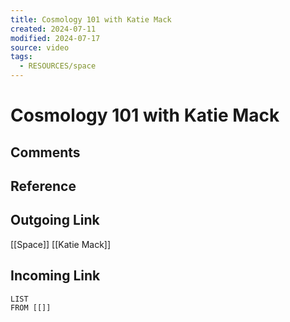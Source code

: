 ```yaml
---
title: Cosmology 101 with Katie Mack
created: 2024-07-11
modified: 2024-07-17
source: video
tags:
  - RESOURCES/space
---
```

# Cosmology 101 with Katie Mack
## Comments

## Reference

## Outgoing Link
[[Space]]
[[Katie Mack]]
## Incoming Link
```dataview
LIST
FROM [[]]
```
